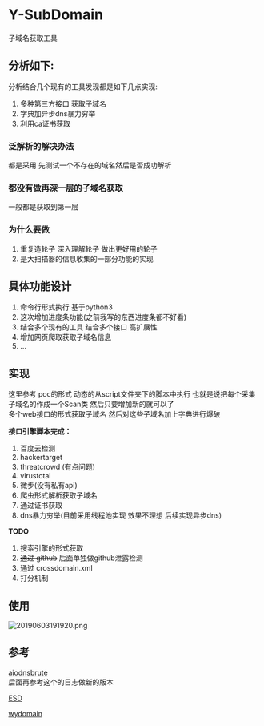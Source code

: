 # Y-SubDomain

子域名获取工具

## 分析如下:
分析结合几个现有的工具发现都是如下几点实现:
1. 多种第三方接口 获取子域名
2. 字典加异步dns暴力穷举
3. 利用ca证书获取

### 泛解析的解决办法
都是采用 先测试一个不存在的域名然后是否成功解析

### 都没有做再深一层的子域名获取
一般都是获取到第一层

### 为什么要做
1. 重复造轮子 深入理解轮子 做出更好用的轮子
2. 是大扫描器的信息收集的一部分功能的实现


## 具体功能设计
1. 命令行形式执行 基于python3
2. 这次增加进度条功能(之前我写的东西进度条都不好看)
3. 结合多个现有的工具 结合多个接口 高扩展性
4. 增加网页爬取获取子域名信息
5. ...


## 实现  
这里参考 poc的形式 动态的从script文件夹下的脚本中执行 也就是说把每个采集子域名的作成一个Scan类 然后只要增加新的就可以了  
多个web接口的形式获取子域名 然后对这些子域名加上字典进行爆破

**接口引擎脚本完成：**
1. 百度云检测  
2. hackertarget
3. threatcrowd (有点问题)
4. virustotal
5. 微步(没有私有api)
6. 爬虫形式解析获取子域名
7. 通过证书获取  
8. dns暴力穷举(目前采用线程池实现 效果不理想 后续实现异步dns)

**TODO**
1. 搜索引擎的形式获取
2. ~~通过 github~~ 后面单独做github泄露检测
3. 通过 crossdomain.xml
4. 打分机制

## 使用
![20190603191920.png](https://i.loli.net/2019/06/03/5cf5023e6744d67390.png)  

## 参考
[aiodnsbrute](https://github.com/blark/aiodnsbrute/tree/master/aiodnsbrute)  
后面再参考这个的日志做新的版本  

[ESD](https://github.com/FeeiCN/ESD)  

[wydomain](https://github.com/ring04h/wydomain)  
